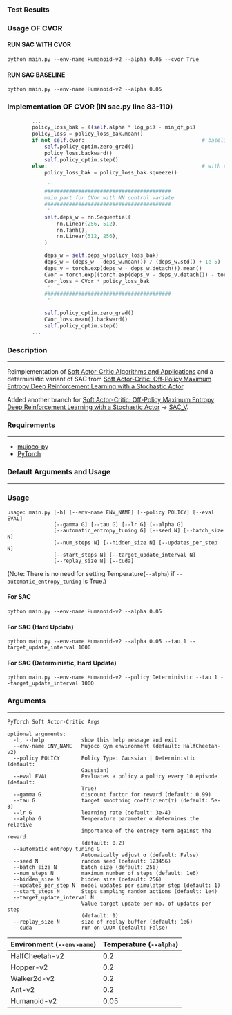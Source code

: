 ### Test Results


### Usage OF CVOR

#### RUN SAC WITH CVOR

```
python main.py --env-name Humanoid-v2 --alpha 0.05 --cvor True
```

#### RUN SAC BASELINE

```
python main.py --env-name Humanoid-v2 --alpha 0.05
```


### Implementation OF CVOR (IN sac.py line 83-110)
```python
        ...
        policy_loss_bak = ((self.alpha * log_pi) - min_qf_pi)
        policy_loss = policy_loss_bak.mean()
        if not self.cvor:                                      # baseline 
            self.policy_optim.zero_grad()
            policy_loss.backward()
            self.policy_optim.step()
        else:                                                  # with cvor
            policy_loss_bak = policy_loss_bak.squeeze()

            '''
            #########################################
            main part for CVor with NN control variate
            #########################################
            '''
            self.deps_w = nn.Sequential(
                nn.Linear(256, 512),
                nn.Tanh(),
                nn.Linear(512, 256),
            )

            deps_w = self.deps_w(policy_loss_bak)
            deps_w = (deps_w - deps_w.mean()) / (deps_w.std() + 1e-5)
            deps_v = torch.exp(deps_w - deps_w.detach()).mean()
            CVor = torch.exp((torch.exp(deps_v - deps_v.detach()) - torch.exp(deps_w - deps_w.detach())))
            CVor_loss = CVor * policy_loss_bak
            '''
            #########################################
            '''

            self.policy_optim.zero_grad()
            CVor_loss.mean().backward()
            self.policy_optim.step()
        ...
```






### Description
------------
Reimplementation of [Soft Actor-Critic Algorithms and Applications](https://arxiv.org/pdf/1812.05905.pdf) and a deterministic variant of SAC from [Soft Actor-Critic: Off-Policy Maximum Entropy Deep Reinforcement
Learning with a Stochastic Actor](https://arxiv.org/pdf/1801.01290.pdf).

Added another branch for [Soft Actor-Critic: Off-Policy Maximum Entropy Deep Reinforcement
Learning with a Stochastic Actor](https://arxiv.org/pdf/1801.01290.pdf) -> [SAC_V](https://github.com/pranz24/pytorch-soft-actor-critic/tree/SAC_V).

### Requirements
------------
*   [mujoco-py](https://github.com/openai/mujoco-py)
*   [PyTorch](http://pytorch.org/)

### Default Arguments and Usage
------------
### Usage

```
usage: main.py [-h] [--env-name ENV_NAME] [--policy POLICY] [--eval EVAL]
               [--gamma G] [--tau G] [--lr G] [--alpha G]
               [--automatic_entropy_tuning G] [--seed N] [--batch_size N]
               [--num_steps N] [--hidden_size N] [--updates_per_step N]
               [--start_steps N] [--target_update_interval N]
               [--replay_size N] [--cuda]
```

(Note: There is no need for setting Temperature(`--alpha`) if `--automatic_entropy_tuning` is True.)

#### For SAC

```
python main.py --env-name Humanoid-v2 --alpha 0.05
```

#### For SAC (Hard Update)

```
python main.py --env-name Humanoid-v2 --alpha 0.05 --tau 1 --target_update_interval 1000
```

#### For SAC (Deterministic, Hard Update)

```
python main.py --env-name Humanoid-v2 --policy Deterministic --tau 1 --target_update_interval 1000
```

### Arguments
------------
```
PyTorch Soft Actor-Critic Args

optional arguments:
  -h, --help            show this help message and exit
  --env-name ENV_NAME   Mujoco Gym environment (default: HalfCheetah-v2)
  --policy POLICY       Policy Type: Gaussian | Deterministic (default:
                        Gaussian)
  --eval EVAL           Evaluates a policy a policy every 10 episode (default:
                        True)
  --gamma G             discount factor for reward (default: 0.99)
  --tau G               target smoothing coefficient(τ) (default: 5e-3)
  --lr G                learning rate (default: 3e-4)
  --alpha G             Temperature parameter α determines the relative
                        importance of the entropy term against the reward
                        (default: 0.2)
  --automatic_entropy_tuning G
                        Automaically adjust α (default: False)
  --seed N              random seed (default: 123456)
  --batch_size N        batch size (default: 256)
  --num_steps N         maximum number of steps (default: 1e6)
  --hidden_size N       hidden size (default: 256)
  --updates_per_step N  model updates per simulator step (default: 1)
  --start_steps N       Steps sampling random actions (default: 1e4)
  --target_update_interval N
                        Value target update per no. of updates per step
                        (default: 1)
  --replay_size N       size of replay buffer (default: 1e6)
  --cuda                run on CUDA (default: False)
```

| Environment **(`--env-name`)**| Temperature **(`--alpha`)**|
| ---------------| -------------|
| HalfCheetah-v2| 0.2|
| Hopper-v2| 0.2|
| Walker2d-v2| 0.2|
| Ant-v2| 0.2|
| Humanoid-v2| 0.05|

